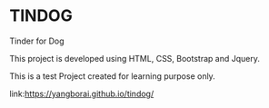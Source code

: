 <h1>TINDOG</h1>

Tinder for Dog

This project is developed using HTML, CSS, Bootstrap and Jquery. 

This is a test Project created for learning purpose only.

link:https://yangborai.github.io/tindog/
